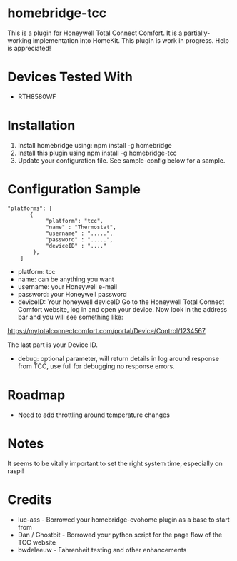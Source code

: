 # homebridge-tcc

This is a plugin for Honeywell Total Connect Comfort. It is a partially-working
implementation into HomeKit. This plugin is work in progress. Help is appreciated!

# Devices Tested With

* RTH8580WF

# Installation

1. Install homebridge using: npm install -g homebridge <br>
2. Install this plugin using npm install -g homebridge-tcc
3. Update your configuration file. See sample-config below for a sample.

# Configuration Sample

```
"platforms": [
       {
            "platform": "tcc",
            "name" : "Thermostat",
            "username" : ".....",
            "password" : ".....",
            "deviceID" : "...."
        },
    ]
```

- platform: tcc
- name: can be anything you want
- username: your Honeywell e-mail
- password: your Honeywell password
- deviceID: Your honeywell deviceID Go to the Honeywell Total Connect Comfort website, log in and open your
device. Now look in the address bar and you will see something like:

https://mytotalconnectcomfort.com/portal/Device/Control/1234567

The last part is your Device ID.
- debug: optional parameter, will return details in log around response from TCC,
use full for debugging no response errors.

# Roadmap

- Need to add throttling around temperature changes

# Notes

It seems to be vitally important to set the right system time, especially on raspi!

# Credits

- luc-ass - Borrowed your homebridge-evohome plugin as a base to start from
- Dan / Ghostbit - Borrowed your python script for the page flow of the TCC website
- bwdeleeuw - Fahrenheit testing and other enhancements
